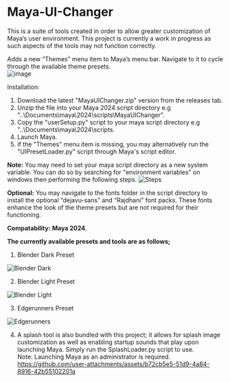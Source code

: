 # Maya-UI-Changer

This is a suite of tools created in order to allow greater customization of Maya’s user environment. This project is currently a work in progress as such aspects of the tools may not function correctly.

Adds a new “Themes” menu item to Maya’s menu bar. Navigate to it to cycle through the available theme presets. <br>
![image](https://github.com/Aldanoah/Maya-UI-Changer/assets/84312447/e5a685f6-6293-4759-b25f-1fd127aae5f7)

Installation:
<br>
1) Download the latest "MayaUIChanger.zip"  version from the releases tab.
2) Unzip the file into your Maya 2024 script directory e.g "..\Documents\maya\2024\scripts\MayaUIChanger".
3) Copy the "userSetup.py" script to your maya script directory e.g "..\Documents\maya\2024\scripts.
5) Launch Maya.
6) if the "Themes" menu item is missing, you may alternatively run the "UIPresetLoader.py" script through Maya's script editor.

**Note:** 
You may need to set your maya script directory as a new system variable. You can do so by searching for "environment variables" on windows then performing the following steps.
![Steps](https://github.com/user-attachments/assets/c895be72-7c8e-4c20-97bd-ce2594bda4bf)

**Optional:** You may navigate to the fonts folder in the script directory to install the optional “dejavu-sans” and “Rajdhani” font packs. These fonts enhance the look of the theme presets but are not required for their functioning.

**Compatability:** **Maya 2024**.

**The currently available presets and tools are as follows;**

1) Blender Dark Preset

![Blender Dark](https://github.com/Aldanoah/Maya-UI-Changer/assets/84312447/9963682d-ed75-477b-a7ad-bb5f2a7daeab)

2) Blender Light Preset
   
![Blender Light](https://github.com/Aldanoah/Maya-UI-Changer/assets/84312447/7f2cd810-3259-4cfd-98e5-0e561c65cb0f)

3) Edgerunners Preset

![Edgerunners](https://github.com/Aldanoah/Maya-UI-Changer/assets/84312447/3dda7720-369b-470b-9921-0776e55e6add)

4) A splash tool is also bundled with this project; it allows for splash image customization as well as enabling startup sounds that play upon launching Maya. Simply run the SplashLoader.py script to use. <br> Note: Launching Maya as an administrator is required.
https://github.com/user-attachments/assets/b72cb5e5-51d9-4a84-8916-42b55102201a





